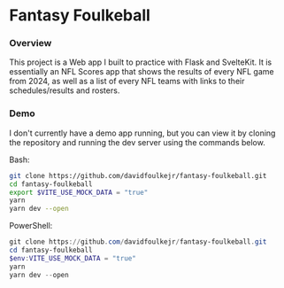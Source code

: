 # Fantasy Foulkeball

### Overview

This project is a Web app I built to practice with Flask and SvelteKit. It is essentially
an NFL Scores app that shows the results of every NFL game from 2024, as well as a list of
every NFL teams with links to their schedules/results and rosters.

### Demo

I don't currently have a demo app running, but you can view it by cloning the repository 
and running the dev server using the commands below.

Bash:
```bash
git clone https://github.com/davidfoulkejr/fantasy-foulkeball.git
cd fantasy-foulkeball
export $VITE_USE_MOCK_DATA = "true"
yarn
yarn dev --open
```

PowerShell:
```powershell
git clone https://github.com/davidfoulkejr/fantasy-foulkeball.git
cd fantasy-foulkeball
$env:VITE_USE_MOCK_DATA = "true"
yarn
yarn dev --open
```